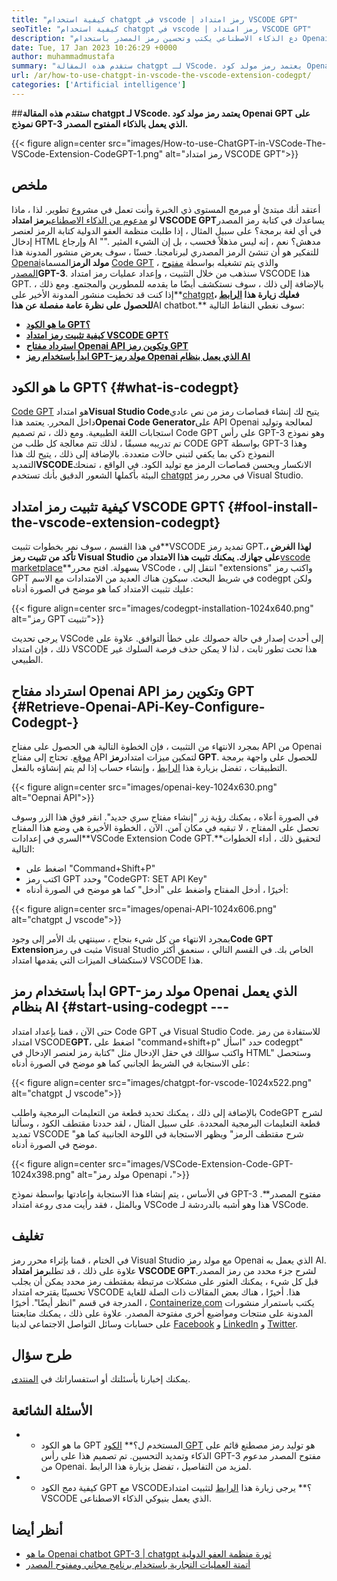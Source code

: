 ```yaml
---
title: "كيفية استخدام chatgpt في vscode | رمز امتداد VSCODE GPT" 
seoTitle: "كيفية استخدام chatgpt في vscode | رمز امتداد VSCODE GPT" 
description: "دع الذكاء الاصطناعي يكتب وتحسين رمز المصدر باستخدام Openai API. يتم تشغيل رمز امتداد VSCODE GPT بواسطة GPT-3 وهو نموذج NLP مفتوح المصدر." 
date: Tue, 17 Jan 2023 10:26:29 +0000
author: muhammadmustafa
summary: "ستقدم هذه المقالة chatgpt لـ VScode. يعتمد رمز مولد كود Openai GPT على نموذج GPT-3 الذي يعمل بالذكاء المفتوح المصدر." 
url: /ar/how-to-use-chatgpt-in-vscode-the-vscode-extension-codegpt/
categories: ['Artificial intelligence']
---
```


##**ستقدم هذه المقالة chatgpt لـ VScode. يعتمد رمز مولد كود Openai GPT على نموذج GPT-3 الذي يعمل بالذكاء المفتوح المصدر.**

{{< figure align=center src="images/How-to-use-ChatGPT-in-VSCode-The-VSCode-Extension-CodeGPT-1.png" alt="رمز امتداد VSCODE GPT">}}


## ملخص
أعتقد أنك مبتدئ أو مبرمج المستوى ذي الخبرة وأنت تعمل في مشروع تطوير. لذا ، ماذا لو [مدعوم من الذكاء الاصطناعي][1]**رمز امتداد VSCODE GPT**يساعدك في كتابة رمز المصدر في أي لغة برمجة؟ على سبيل المثال ، إذا طلبت منظمة العفو الدولية كتابة الرمز لعنصر إدخال HTML وإرجاع AI "". مدهش؟
نعم ، إنه ليس مذهلاً فحسب ، بل إن الشيء المثير للتفكير هو أن تنشئ الرمز المصدري لبرنامجنا. حسنًا ، سوف يعرض منشور المدونة هذا [Openai][2]**مولد الرمز**المسماة [Code GPT][3] ، والذي يتم تشغيله بواسطة [مفتوح المصدر][4]**GPT-3**. سنذهب من خلال التثبيت ، وإعداد عمليات رمز امتداد VSCODE هذا GPT. بالإضافة إلى ذلك ، سوف نستكشف أيضًا ما يقدمه للمطورين والمجتمع. ومع ذلك ، إذا كنت قد تخطيت منشور المدونة الأخير على**[chatgpt][5]**، فعليك زيارة هذا [الرابط][6] للحصول على نظرة عامة مفصلة عن هذا**AI chatbot.**
سوف نغطي النقاط التالية:
* [**ما هو الكود GPT؟**][7]
* [**كيفية تثبيت رمز امتداد VSCODE GPT؟**][8]
* [**استرداد مفتاح Openai API وتكوين رمز GPT**][9]
* [**ابدأ باستخدام رمز GPT-مولد رمز Openai الذي يعمل بنظام AI**][10]

## ما هو الكود GPT؟   {#what-is-codegpt}
[Code GPT][3] هو امتداد**Visual Studio Code**يتيح لك إنشاء قصاصات رمز من نص عادي داخل المحرر. يعتمد هذا**Openai Code Generator**على API Openai لمعالجة وتوليد استجابات اللغة الطبيعية. ومع ذلك ، تم تصميم Code GPT على رأس GPT-3 وهو نموذج تم تدريبه مسبقًا ، لذلك تتم معالجة كل طلب من CODE GPT بواسطة GPT-3 وهذا النموذج ذكي بما يكفي لتبني حالات متعددة. بالإضافة إلى ذلك ، يتيح لك هذا التمديد**VSCODE**الانكسار ويحسن قصاصات الرمز مع توليد الكود. في الواقع ، تمنحك البيئة بأكملها الشعور الدقيق بأنك تستخدم [chatgpt][11] في محرر رمز Visual Studio.

## كيفية تثبيت رمز امتداد VSCODE GPT؟   {#fool-install-the-vscode-extension-codegpt}
في هذا القسم ، سوف نمر بخطوات تثبيت**VSCODE تمديد رمز GPT.**لهذا الغرض ، تأكد من تثبيت رمز Visual Studio على جهازك. يمكنك تثبيت هذا الامتداد من**[vscode marketplace][12]**بسهولة.
افتح محرر VSCode ، انتقل إلى "extensions" واكتب رمز GPT في شريط البحث. سيكون هناك العديد من الامتدادات مع الاسم codegpt ولكن عليك تثبيت الامتداد كما هو موضح في الصورة أدناه:

{{< figure align=center src="images/codegpt-installation-1024x640.png" alt="رمز GPT تثبيت">}}

يرجى تحديث VSCode إلى أحدث إصدار في حالة حصولك على خطأ التوافق. علاوة على ذلك ، فإن امتداد VSCODE هذا تحت تطور ثابت ، لذا لا يمكن حذف فرصة السلوك غير الطبيعي.

## استرداد مفتاح Openai API وتكوين رمز GPT   {#Retrieve-Openai-APi-Key-Configure-Codegpt-}
بمجرد الانتهاء من التثبيت ، فإن الخطوة التالية هي الحصول على مفتاح API من Openai [موقع][13]. تحتاج إلى مفتاح API لتمكين ميزات امتداد**رمز GPT**. للحصول على واجهة برمجة التطبيقات ، تفضل بزيارة هذا [الرابط][13] ، وإنشاء حساب إذا لم يتم إنشاؤه بالفعل.

{{< figure align=center src="images/openai-key-1024x630.png" alt="Oepnai API">}}

في الصورة أعلاه ، يمكنك رؤية زر "إنشاء مفتاح سري جديد". انقر فوق هذا الزر وسوف تحصل على المفتاح ، لا تبقيه في مكان آمن. الآن ، الخطوة الأخيرة هي وضع هذا المفتاح السري في إعدادات**VSCode Extension Code GPT.**لتحقيق ذلك ، أداء الخطوات التالية:
  * اضغط على "Command+Shift+P"
  * اكتب رمز GPT وحدد "CodeGPT: SET API Key"
  * أخيرًا ، أدخل المفتاح واضغط على "أدخل" كما هو موضح في الصورة أدناه:

{{< figure align=center src="images/openai-API-1024x606.png" alt="chatgpt ل vscode">}}

بمجرد الانتهاء من كل شيء بنجاح ، سينتهي بك الأمر إلى وجود**Code GPT Extension**مثبت في رمز Visual Studio الخاص بك. في القسم التالي ، سنعمق أكثر لاستكشاف الميزات التي يقدمها امتداد VSCODE هذا.

## ابدأ باستخدام رمز GPT-مولد رمز Openai الذي يعمل بنظام AI   {#start-using-codegpt ---
حتى الآن ، قمنا بإعداد امتداد Code GPT في Visual Studio Code. للاستفادة من رمز امتداد VSCODE**GPT**، اضغط على "command+shift+p" حدد "اسأل codegpt" واكتب سؤالك في حقل الإدخال مثل "كتابة رمز لعنصر الإدخال في HTML" وستحصل على الاستجابة في الشريط الجانبي كما هو موضح في الصورة أدناه:

{{< figure align=center src="images/chatgpt-for-vscode-1024x522.png" alt="chatgpt ل vscode">}}

بالإضافة إلى ذلك ، يمكنك تحديد قطعة من التعليمات البرمجية واطلب CodeGPT لشرح قطعة التعليمات البرمجية المحددة. على سبيل المثال ، لقد حددنا مقتطف الكود ، وسألنا تمديد VSCODE "شرح مقتطف الرمز" ويظهر الاستجابة في اللوحة الجانبية كما هو موضح في الصورة أدناه.

{{< figure align=center src="images/VSCode-Extension-Code-GPT-1024x398.png" alt="مولد رمز Openapi ،">}}

في الأساس ، يتم إنشاء هذا الاستجابة وإعادتها بواسطة نموذج GPT-3 مفتوح المصدر**. وبالمثل ، فقد رأيت مدى روعة امتداد VSCode هذا وهو أشبه بالدردشة لـ VSCode.

## تغليف
في الختام ، قمنا بإثراء محرر رمز Visual Studio مع مولد رمز Openai الذي يعمل به AI. علاوة على ذلك ، قد تطلب**رمز امتداد VSCODE GPT**لشرح جزء محدد من رمز المصدر. قبل كل شيء ، يمكنك العثور على مشكلات مرتبطة بمقتطف رمز محدد يمكن أن يجلب تحسينًا يقترحه امتداد VSCODE هذا. أخيرًا ، هناك بعض المقالات ذات الصلة للغاية المدرجة في قسم "انظر أيضًا".
أخيرًا ، [Containerize.com][4] يكتب باستمرار منشورات المدونة على منتجات ومواضيع أخرى مفتوحة المصدر. علاوة على ذلك ، يمكنك متابعتنا على حسابات وسائل التواصل الاجتماعي لدينا [Facebook][14] و [LinkedIn][15] و [Twitter][16].

## طرح سؤال
يمكنك إخبارنا بأسئلتك أو استفساراتك في [المنتدى][17].

## الأسئلة الشائعة
* * ما هو الكود GPT المستخدم ل؟**
[الكود GPT][3] هو توليد رمز مصطنع قائم على الذكاء وتمديد التحسين. تم تصميم هذا على رأس GPT-3 مفتوح المصدر مدعوم من Openai. لمزيد من التفاصيل ، تفضل بزيارة هذا الرابط.
* * كيفية دمج الكود GPT مع VSCODE؟**
يرجى زيارة هذا [الرابط][9] لتثبيت امتداد VSCODE الذي يعمل بنيوكي الذكاء الاصطناعى.

## أنظر أيضا
  * [ما هو Openai chatbot GPT-3 | chatgpt ثورة منظمة العفو الدولية][6]
  * [أتمتة العمليات التجارية باستخدام برنامج مجاني ومفتوح المصدر][18]

  
[1]: https://blog.containerize.com/category/artificial-intelligence/
[2]: https://openai.com/
[3]: https://marketplace.visualstudio.com/items?itemName=timkmecl.codegpt3
[4]: https://www.containerize.com/
[5]: https://en.wikipedia.org/wiki/GPT-3
[6]: https://blog.containerize.com/artificial-intelligence/what-is-openai-chatbot-gpt-3-chatgpt-an-ai-revolution/
[7]: #What-is-CodeGPT
[8]: #How-to-install-the-VSCode-extension-CodeGPT
[9]: #Retrieve-OpenAI-API-Key-configure-CodeGPT-
[10]: #Start-using-CodeGPT---an-AI-Powered-OpenAI-Code-Generator
[11]: https://openai.com/blog/chatgpt/
[12]: https://marketplace.visualstudio.com/vscode
[13]: https://beta.openai.com/account/api-keys
[14]: https://web.facebook.com/containerize
[15]: https://www.linkedin.com/company/containerize/
[16]: https://twitter.com/containerize_co
[17]: https://forum.containerize.com/
[18]: https://blog.containerize.com/blogging/automate-business-operations-using-open-source-software/
